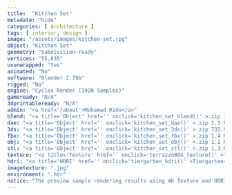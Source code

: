 ```yaml
---
title:  "Kitchen Set"
metadate: "hide"
categories: [ Architecture ]
tags: [ interior, design ]
image: "/assets/images/kitchen-set.jpg"
object: "Kitchen Set"
geometry: "Subdivision-ready"
vertices: "55,835"
uvunwrapped: "Yes"
animated: "No"
software: "Blender 2.79b"
rigged: "No"
engine: "Cycles Render (1920 Samples)"
gameready: "N/A"
3dprintableready: "N/A"
admin: "<a href='/about'>Mohamad Rido</a>"
blend: "<a title='Object' href='' onclick='kitchen_set_blend()' >.zip 14.1 MB</a>"
dae: "<a title='Object' href='' onclick='kitchen_set_dae()' >.zip 1.3 MB</a>"
3ds: "<a title='Object' href='' onclick='kitchen_set_3ds()' >.zip 731.9 kB</a>"
fbx: "<a title='Object' href='' onclick='kitchen_set_fbx()' >.zip 1.4 MB</a>"
obj: "<a title='Object' href='' onclick='kitchen_set_obj()' >.zip 1.1 MB</a>"
stl: "<a title='Object' href='' onclick='kitchen_set_stl()' >.zip 1.3 MB</a>"
texture: "<a title='Texture' href='' onclick='terrazzo004_texture()' >Terrazzo004</a>, <a title='Texture' href='' onclick='tiles030_texture()' >Tiles030</a>, <a title='Texture' href='' onclick='wood030_texture()' >Wood030</a>, <a title='Texture' href='' onclick='woodfloor008_texture()' >WoodFloor008</a>"
hdri: "<a title='HDRI' href='' onclick='tiergarten_hdri()' >Tiergarten</a>"
imagetexture: ".jpg"
environment: ".hdr"
notice: "The preview sample rendering results using 4K Texture and HDRI. But the .blend file format available for download uses 1K as the sample to reduce the file size when you download it."
---
```

